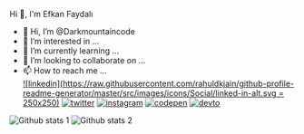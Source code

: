   Hi 👋, I'm Efkan Faydalı

- 👋 Hi, I’m @Darkmountaincode
- 👀 I’m interested in ...
- 🌱 I’m currently learning ...
- 💞️ I’m looking to collaborate on ...
- 📫 How to reach me ...
  <br>
[![linkedin](https://raw.githubusercontent.com/rahuldkjain/github-profile-readme-generator/master/src/images/icons/Social/linked-in-alt.svg = 250x250)](https://www.linkedin.com/in/efkan-faydal%C4%B1-220a151b7/)
[![twitter](https://raw.githubusercontent.com/rahuldkjain/github-profile-readme-generator/master/src/images/icons/Social/twitter.svg)](https://twitter.com/babybayneydis)
[![instagram](https://raw.githubusercontent.com/rahuldkjain/github-profile-readme-generator/master/src/images/icons/Social/instagram.svg)](https://www.instagram.com/efkanfaydali/)
[![codepen](https://raw.githubusercontent.com/rahuldkjain/github-profile-readme-generator/master/src/images/icons/Social/codepen.svg)](https://codepen.io/Darkmountaincode)
[![devto](https://raw.githubusercontent.com/rahuldkjain/github-profile-readme-generator/master/src/images/icons/Social/devto.svg)](https://dev.to/dashboard)


![Github stats 1](https://github-readme-stats.vercel.app/api?username=Darkmountaincode&show_icons=true&theme=gradient) 
![Github stats 2](https://github-readme-stats.vercel.app/api?username=Darkmountaincode&show_icons=true&theme=radical)

<!---
Darkmountaincode/Darkmountaincode is a ✨ special ✨ repository because its `README.md` (this file) appears on your GitHub profile.
You can click the Preview link to take a look at your changes.
--->
